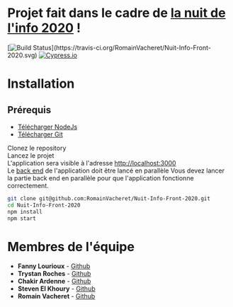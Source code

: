 # Projet fait dans le cadre de [la nuit de l'info 2020](https://www.nuitdelinfo.com/) !

[![Build Status](https://travis-ci.org/RomainVacheret/Nuit-Info-Front-2020.svg?)](https://travis-ci.org/RomainVacheret/Nuit-Info-Front-2020.svg)
[![Cypress.io](https://img.shields.io/badge/tested%20with-Cypress-04C38E.svg)](https://www.cypress.io/)
# Installation
## Prérequis

* [Télécharger NodeJs](https://nodejs.org/en/download/)
* [Télécharger Git](https://git-scm.com/downloads)

Clonez le repository  
Lancez le projet  
L'application sera visible à l'adresse [http://localhost:3000](http://localhost:3000)  
Le [back end](https://github.com/RomainVacheret/Nuit-Info-Back-2020) de l'application doit être lancé en parallèle 
Vous devez lancer la partie back end en parallèle pour que l'application fonctionne correctement.
```Bash
git clone git@github.com:RomainVacheret/Nuit-Info-Front-2020.git
cd Nuit-Info-Front-2020
npm install
npm start
```
# Membres de l'équipe
* **Fanny Lourioux** - [Github](https://github.com/FannyLourioux) 
* **Trystan Roches** - [Github](https://github.com/Trystan4) 
* **Chakir Ardenne** - [Github](https://github.com/ChakirArdenne)
* **Steven El Khoury** - [Github](https://github.com/StevenelKhoury)
* **Romain Vacheret** - [Github](https://github.com/RomainVacheret) 